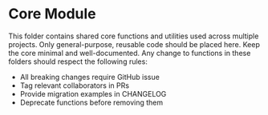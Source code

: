 # Core Module

This folder contains shared core functions and utilities used across multiple projects. Only general-purpose, reusable code should be placed here. Keep the core minimal and well-documented.
Any change to functions in these folders should respect the following rules:
- All breaking changes require GitHub issue
- Tag relevant collaborators in PRs
- Provide migration examples in CHANGELOG
- Deprecate functions before removing them
